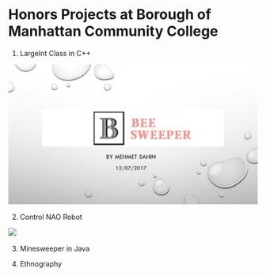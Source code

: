 # Honors Projects at Borough of Manhattan Community College

1. LargeInt Class in C++

![](BeeSweeper-Fall2017/Images/Presentation/Slide1.jpg)

2. Control NAO Robot

![](NAORobot-Spring2018/Images/Sliders1.jpeg)


3. Minesweeper in Java


4. Ethnography
